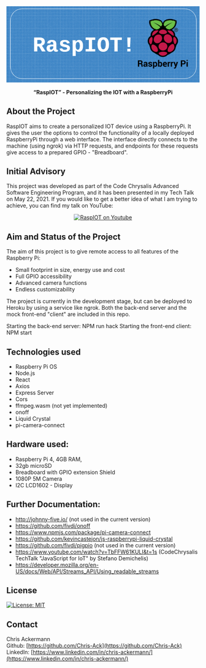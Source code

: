 
<div align="center">
<img src="public/assets/logo.png">
  
  <b>“RaspIOT” - Personalizing the IOT with a RaspberryPi</b>
</div> 

## About the Project

RaspIOT aims to create a personalized IOT device using a RaspberryPi. It gives the user the options to control the functionality of a locally deployed RaspberryPi through a web interface. The interface directly connects to the machine (using ngrok) via HTTP requests, and endpoints for these requests give access to a prepared GPIO - "Breadboard". 

## Initial Advisory

This project was developed as part of the Code Chrysalis Advanced Software Engineering Program, and it has been presented in my Tech Talk on May 22, 2021.
If you would like to get a better idea of what I am trying to achieve, you can find my talk on YouTube:

<p align="center">
<a href="http://www.youtube.com/watch?feature=player_embedded&v=olrRWj-mdrw" target="_blank"><img src="http://img.youtube.com/vi/olrRWj-mdrw/0.jpg" 
alt="RaspIOT on Youtube"/></a>
</p> 

## Aim and Status of the Project

The aim of this project is to give remote access to all features of the Raspberry Pi:

- Small footprint in size, energy use and cost
- Full GPIO accessibility
- Advanced camera functions
- Endless customizability

The project is currently in the development stage, but can be deployed to Heroku by using a service like ngrok.
Both the back-end server and the mock front-end "client" are included in this repo.

Starting the back-end server: NPM run hack
Starting the front-end client: NPM start

## Technologies used

- Raspberry Pi OS
- Node.js
- React
- Axios
- Express Server
- Cors
- ffmpeg.wasm (not yet implemented)
- onoff
- Liquid Crystal
- pi-camera-connect

## Hardware used:

- Raspberry Pi 4, 4GB RAM, 
- 32gb microSD
- Breadboard with GPIO extension Shield
- 1080P 5M Camera
- I2C LCD1602 - Display

## Further Documentation:

- http://johnny-five.io/ (not used in the current version)
- https://github.com/fivdi/onoff
- https://www.npmjs.com/package/pi-camera-connect
- https://github.com/kevincastejon/js-raspberrypi-liquid-crystal
- https://github.com/fivdi/pigpio (not used in the current version)
- https://www.youtube.com/watch?v=TbFFW61KULI&t=1s (CodeChrysalis TechTalk "JavaScript for IoT" by Stefano Demichelis)
- https://developer.mozilla.org/en-US/docs/Web/API/Streams_API/Using_readable_streams

## License 

[![License: MIT](https://img.shields.io/badge/License-MIT-yellow.svg)](https://opensource.org/licenses/MIT)

## Contact

Chris Ackermann
<br />
Github: [https://github.com/Chris-Ack](https://github.com/Chris-Ack)
<br />
LinkedIn: [https://www.linkedin.com/in/chris-ackermann/](https://www.linkedin.com/in/chris-ackermann/)
